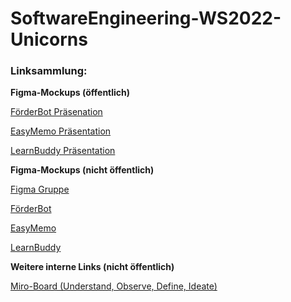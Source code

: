 # SoftwareEngineering-WS2022-Unicorns

### Linksammlung:

**Figma-Mockups (öffentlich)**

[FörderBot Präsenation](https://www.figma.com/proto/Ko0Gm8JhHINOPG75DsksQU/F%C3%B6rderBot?node-id=35%3A1550&scaling=min-zoom&page-id=0%3A1&starting-point-node-id=35%3A1550)

[EasyMemo Präsentation](https://www.figma.com/proto/pUthVnZu7BPOC1ifNEHEIv/EasyMemo?node-id=38%3A258&scaling=min-zoom&page-id=0%3A1&starting-point-node-id=38%3A258)

[LearnBuddy Präsentation](https://www.figma.com/proto/SiypR268Dp8208XULJcgg5/LearnBuddy?node-id=318%3A3&scaling=min-zoom&page-id=0%3A1&starting-point-node-id=318%3A3)

**Figma-Mockups (nicht öffentlich)**

[Figma Gruppe](https://www.figma.com/files/project/42233173/Prototypen?fuid=910427524644309056)

[FörderBot](https://www.figma.com/file/Ko0Gm8JhHINOPG75DsksQU/F%C3%B6rderBot)

[EasyMemo](https://www.figma.com/file/pUthVnZu7BPOC1ifNEHEIv/EasyMemo)

[LearnBuddy](https://www.figma.com/file/SiypR268Dp8208XULJcgg5/LearnBuddy)

**Weitere interne Links (nicht öffentlich)**

[Miro-Board (Understand, Observe, Define, Ideate)](https://miro.com/app/board/o9J_lobuOqY=/?invite_link_id=427245118953) 